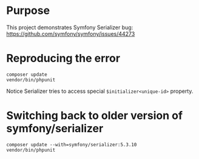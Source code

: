 # Purpose

This project demonstrates Symfony Serializer bug: https://github.com/symfony/symfony/issues/44273

# Reproducing the error

```shell
composer update
vendor/bin/phpunit
```


Notice Serializer tries to access special `$initializer<unique-id>` property.

# Switching back to older version of symfony/serializer

```shell
composer update --with=symfony/serializer:5.3.10
vendor/bin/phpunit
```
